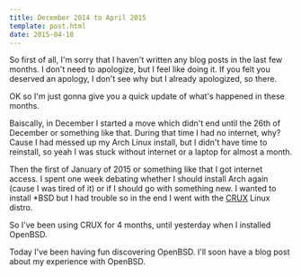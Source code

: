 ```yaml
---
title: December 2014 to April 2015
template: post.html
date: 2015-04-18
---
```


So first of all, I'm sorry that I haven't written any blog posts in the last few
months.  I don't need to apologize, but I feel like doing it.  If you felt you
deserved an apology, I don't see why but I already apologized, so there.

OK so I'm just gonna give you a quick update of what's happened in these months.

Baiscally, in December I started a move which didn't end until the 26th of
December or something like that.  During that time I had no internet, why?
Cause I had messed up my Arch Linux install, but I didn't have time to
reinstall, so yeah I was stuck without internet or a laptop for almost a month.

Then the first of January of 2015 or something like that I got internet access.
I spent one week debating whether I should install Arch again (cause I was tired
of it) or if I should go with something new.  I wanted to install *BSD but I had
trouble so in the end I went with the [CRUX][c] Linux distro.

[c]: https://crux.nu

So I've been using CRUX for 4 months, until yesterday when I installed OpenBSD.

Today I've been having fun discovering OpenBSD.  I'll soon have a blog post
about my experience with OpenBSD.
